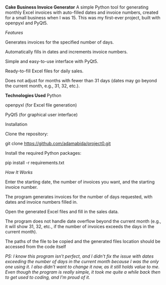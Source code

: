 **Cake Business Invoice Generator**
A simple Python tool for generating monthly Excel invoices with auto-filled dates and invoice numbers, created for a small business when I was 15. This was my first-ever project, built with openpyxl and PyQt5.

_Features_

Generates invoices for the specified number of days.

Automatically fills in dates and increments invoice numbers.

Simple and easy-to-use interface with PyQt5.

Ready-to-fill Excel files for daily sales.

Does not adjust for months with fewer than 31 days (dates may go beyond the current month, e.g., 31, 32, etc.).

**Technologies Used**
Python

openpyxl (for Excel file generation)

PyQt5 (for graphical user interface)

Installation

Clone the repository:

git clone https://github.com/adamabida/project0.git

Install the required Python packages:

pip install -r requirements.txt


_How It Works_

Enter the starting date, the number of invoices you want, and the starting invoice number.

The program generates invoices for the number of days requested, with dates and invoice numbers filled in.  

Open the generated Excel files and fill in the sales data.

The program does not handle date overflow beyond the current month (e.g., it will show 31, 32, etc., if the number of invoices exceeds the days in the current month).

The paths of the file to be copied and the generated files location should be accessed from the code itself

_PS:
I know this program isn’t perfect, and I didn’t fix the issue with dates exceeding the number of days in the current month because I was the only one using it. I also didn’t want to change it now, as it still holds value to me. Even though the program is really simple, it took me quite a while back then to get used to coding, and I’m proud of it._

